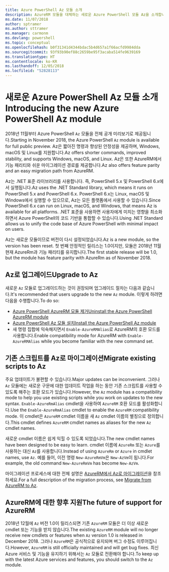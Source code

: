 ```yaml
---
title: Azure PowerShell Az 모듈 소개
description: AzureRM 모듈을 대체하는 새로운 Azure PowerShell 모듈 Az을 소개합니다.
ms.date: 11/07/2018
author: sptramer
ms.author: sttramer
ms.manager: carmonm
ms.devlang: powershell
ms.topic: conceptual
ms.openlocfilehash: b0f31341d4344bdac5b4d657a1f66acfd9984dda
ms.sourcegitcommit: 93f93b90ef88c2659be95f3acaba514fe9639169
ms.translationtype: HT
ms.contentlocale: ko-KR
ms.lasthandoff: 12/05/2018
ms.locfileid: "52828113"
---
```

# <a name="introducing-the-new-azure-powershell-az-module"></a><span data-ttu-id="99192-103">새로운 Azure PowerShell Az 모듈 소개</span><span class="sxs-lookup"><span data-stu-id="99192-103">Introducing the new Azure PowerShell Az module</span></span>

<span data-ttu-id="99192-104">2018년 11월부터 Azure PowerShell `Az` 모듈을 전체 공개 미리보기로 제공됩니다.</span><span class="sxs-lookup"><span data-stu-id="99192-104">Starting in November 2018, the Azure PowerShell `Az` module is available for full public preview.</span></span>
<span data-ttu-id="99192-105">Az은 짧아진 명령과 향상된 안정성을 제공하며, Windows, macOS 및 Linux를 지원합니다.</span><span class="sxs-lookup"><span data-stu-id="99192-105">Az offers shorter commands, improved stability, and supports Windows, macOS, and Linux.</span></span> <span data-ttu-id="99192-106">Az은 또한 AzureRM에서 기능 패리티와 쉬운 마이그레이션 경로를 제공합니다.</span><span class="sxs-lookup"><span data-stu-id="99192-106">Az also offers feature parity and an easy migration path from AzureRM.</span></span>

<span data-ttu-id="99192-107">Az는 .NET 표준 라이브러리를 사용합니다. 즉, PowerShell 5.x 및 PowerShell 6.x에서 실행됩니다.</span><span class="sxs-lookup"><span data-stu-id="99192-107">Az uses the .NET Standard library, which means it runs on PowerShell 5.x and PowerShell 6.x.</span></span>
<span data-ttu-id="99192-108">PowerShell 6.x는 Linux, macOS 및 Windows에서 실행할 수 있으므로, Az는 모든 플랫폼에서 사용할 수 있습니다.</span><span class="sxs-lookup"><span data-stu-id="99192-108">Since PowerShell 6.x can run on Linux, macOS, and Windows, that means Az is available for all platforms.</span></span>
<span data-ttu-id="99192-109">.NET 표준을 사용하면 사용자에게 미치는 영향을 최소화하면서 Azure PowerShell의 코드 기반을 통합할 수 있습니다.</span><span class="sxs-lookup"><span data-stu-id="99192-109">Using .NET Standard allows us to unify the code base of Azure PowerShell with minimal impact on users.</span></span>

<span data-ttu-id="99192-110">Az는 새로운 모듈이므로 버전이 다시 설정되었습니다.</span><span class="sxs-lookup"><span data-stu-id="99192-110">Az is a new module, so the version has been reset.</span></span> <span data-ttu-id="99192-111">첫 번째 안정적인 릴리스는 1.0이지만, 모듈은 2018년 11월 현재 AzureRm과 기능 패리티를 유지합니다.</span><span class="sxs-lookup"><span data-stu-id="99192-111">The first stable release will be 1.0, but the module has feature parity with AzureRm as of November 2018.</span></span>

## <a name="upgrade-to-az"></a><span data-ttu-id="99192-112">Az로 업그레이드</span><span class="sxs-lookup"><span data-stu-id="99192-112">Upgrade to Az</span></span>

<span data-ttu-id="99192-113">새로운 `Az` 모듈로 업그레이드하는 것이 권장되며 업그레이드 절차는 다음과 같습니다.</span><span class="sxs-lookup"><span data-stu-id="99192-113">It's recommended that users upgrade to the new `Az` module.</span></span> <span data-ttu-id="99192-114">이렇게 하려면 다음을 수행합니다.</span><span class="sxs-lookup"><span data-stu-id="99192-114">To do so:</span></span>

* [<span data-ttu-id="99192-115">Azure PowerShell AzureRM 모듈 제거</span><span class="sxs-lookup"><span data-stu-id="99192-115">Uninstall the Azure PowerShell AzureRM module</span></span>](/powershell/azure/uninstall-azurerm-ps)
* [<span data-ttu-id="99192-116">Azure PowerShell Az 모듈 설치</span><span class="sxs-lookup"><span data-stu-id="99192-116">Install the Azure PowerShell Az module</span></span>](/powershell/azure/install-az-ps)
* <span data-ttu-id="99192-117">새 명령 집합에 익숙해지면서 `Enable-AzureRMAlias`로 AzureRM의 호환 모드를 사용합니다.</span><span class="sxs-lookup"><span data-stu-id="99192-117">Enable compatibility mode for AzureRM with `Enable-AzureRMAlias` while you become familiar with the new command set.</span></span>

## <a name="migrate-existing-scripts-to-az"></a><span data-ttu-id="99192-118">기존 스크립트를 Az로 마이그레이션</span><span class="sxs-lookup"><span data-stu-id="99192-118">Migrate existing scripts to Az</span></span>

<span data-ttu-id="99192-119">주요 업데이트가 불편할 수 있습니다.</span><span class="sxs-lookup"><span data-stu-id="99192-119">Major updates can be inconvenient.</span></span> <span data-ttu-id="99192-120">그러나 `Az` 모듈에는 새로운 구문에 대한 업데이트 작업을 하는 동안 기존 스크립트를 사용할 수 있도록 해주는 호환 모드가 있습니다.</span><span class="sxs-lookup"><span data-stu-id="99192-120">However, the `Az` module has a compatibility mode to help you use existing scripts while you work on updates to the new syntax.</span></span> <span data-ttu-id="99192-121">`Enable-AzureRmAlias` cmdlet을 사용하여 `AzureRM` 호환 모드를 활성화합니다.</span><span class="sxs-lookup"><span data-stu-id="99192-121">Use the `Enable-AzureRmAlias` cmdlet to enable the `AzureRM` compatibility mode.</span></span> <span data-ttu-id="99192-122">이 cmdlet은 `AzureRM` cmdlet 이름을 새 `Az` cmdlet 이름의 별칭으로 정의합니다.</span><span class="sxs-lookup"><span data-stu-id="99192-122">This cmdlet defines `AzureRM` cmdlet names as aliases for the new `Az` cmdlet names.</span></span>

<span data-ttu-id="99192-123">새로운 cmdlet 이름은 쉽게 익힐 수 있도록 되었습니다.</span><span class="sxs-lookup"><span data-stu-id="99192-123">The new cmdlet names have been designed to be easy to learn.</span></span> <span data-ttu-id="99192-124">cmdlet 이름에 `AzureRm` 또는 `Azure`를 사용하는 대신 `Az`를 사용합니다.</span><span class="sxs-lookup"><span data-stu-id="99192-124">Instead of using `AzureRm` or `Azure` in cmdlet names, use `Az`.</span></span> <span data-ttu-id="99192-125">예를 들어, 이전 명령 `New-AzureRmVm`은 `New-AzVm`이 됩니다.</span><span class="sxs-lookup"><span data-stu-id="99192-125">For example, the old command `New-AzureRmVm` has become `New-AzVm`.</span></span>

<span data-ttu-id="99192-126">마이그레이션 프로세스에 대한 전체 설명은 [AzureRM에서 Az로 마이그레이션](migrate-from-azurerm-to-az.md)을 참조하세요.</span><span class="sxs-lookup"><span data-stu-id="99192-126">For a full description of the migration process, see [Migrate from AzureRM to Az](migrate-from-azurerm-to-az.md).</span></span>

## <a name="the-future-of-support-for-azurerm"></a><span data-ttu-id="99192-127">AzureRM에 대한 향후 지원</span><span class="sxs-lookup"><span data-stu-id="99192-127">The future of support for AzureRM</span></span>

<span data-ttu-id="99192-128">2018년 12월에 `Az` 버전 1.0이 릴리스되면 기존 `AzureRM` 모듈은 더 이상 새로운 cmdlet 또는 기능을 받지 않습니다.</span><span class="sxs-lookup"><span data-stu-id="99192-128">The existing `AzureRM` module will no longer receive new cmdlets or features when `Az` version 1.0 is released in December 2018.</span></span> <span data-ttu-id="99192-129">그러나 `AzureRM`은 공식적으로 유지되며 버그 수정도 이루어집니다.</span><span class="sxs-lookup"><span data-stu-id="99192-129">However, `AzureRM` is still officially maintained and will get bug fixes.</span></span> <span data-ttu-id="99192-130">최신 Azure 서비스 및 기능을 유지하기 위해서는 `Az` 모듈로 전환해야 합니다.</span><span class="sxs-lookup"><span data-stu-id="99192-130">To keep up with the latest Azure services and features, you should switch to the `Az` module.</span></span>